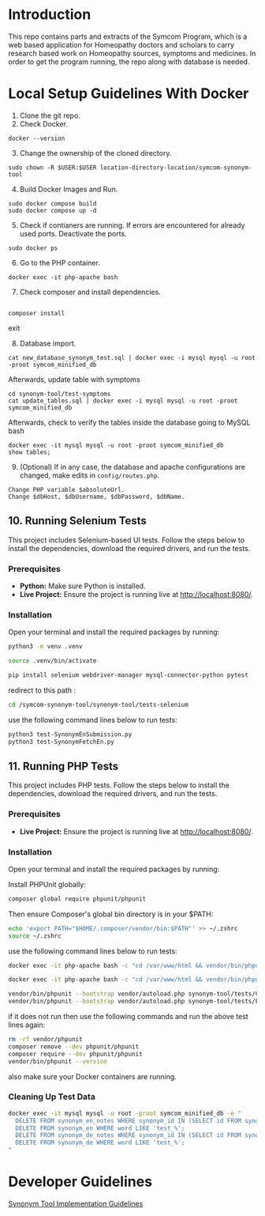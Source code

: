 # Introduction

This repo contains parts and extracts of the Symcom Program, which is a web based application for Homeopathy doctors and scholars to carry research based work on Homeopathy sources, symptoms and medicines.
In order to get the program running, the repo along with database is needed.

# Local Setup Guidelines With Docker

1. Clone the git repo.
2. Check Docker.

```
docker --version
```

3. Change the ownership of the cloned directory.

```
sudo chown -R $USER:$USER location-directory-location/symcom-synonym-tool
```

4. Build Docker Images and Run.

```
sudo docker compose build
sudo docker compose up -d
```

5. Check if contianers are running. If errors are encountered for already used ports. Deactivate the ports.

```
sudo docker ps
```

6. Go to the PHP container.

```
docker exec -it php-apache bash
```

7. Check composer and install dependencies.

```

composer install

```

exit

8. Database import.

```
cat new_database_synonym_test.sql | docker exec -i mysql mysql -u root -proot symcom_minified_db

```

Afterwards, update table with symptoms

```
cd synonym-tool/test-symptoms
cat update_tables.sql | docker exec -i mysql mysql -u root -proot symcom_minified_db
```

Afterwards, check to verify the tables inside the database going to MySQL bash

```
docker exec -it mysql mysql -u root -proot symcom_minified_db
show tables;
```

9. (Optional) If in any case, the database and apache configurations are changed, make edits in `config/routes.php`.

```
Change PHP variable $absoluteUrl.
Change $dbHost, $dbUsername, $dbPassword, $dbName.
```

## 10. Running Selenium Tests

This project includes Selenium-based UI tests. Follow the steps below to install the dependencies, download the required drivers, and run the tests.

### Prerequisites

- **Python:** Make sure Python is installed.
- **Live Project:** Ensure the project is running live at [http://localhost:8080/](http://localhost:8080/).

### Installation

Open your terminal and install the required packages by running:

```bash
python3 -m venv .venv
```

```bash
source .venv/bin/activate
```

```bash
pip install selenium webdriver-manager mysql-connector-python pytest
```

redirect to this path :

```bash
cd /symcom-synonym-tool/synonym-tool/tests-selenium
```

use the following command lines below to run tests:

```bash
python3 test-SynonymEnSubmission.py
python3 test-SynonymFetchEn.py
```

## 11. Running PHP Tests

This project includes PHP tests. Follow the steps below to install the dependencies, download the required drivers, and run the tests.

### Prerequisites

- **Live Project:** Ensure the project is running live at [http://localhost:8080/](http://localhost:8080/).

### Installation

Open your terminal and install the required packages by running:

Install PHPUnit globally:

```bash
composer global require phpunit/phpunit
```

Then ensure Composer's global bin directory is in your $PATH:

```bash
echo 'export PATH="$HOME/.composer/vendor/bin:$PATH"' >> ~/.zshrc
source ~/.zshrc
```

use the following command lines below to run tests:

```bash
docker exec -it php-apache bash -c "cd /var/www/html && vendor/bin/phpunit --bootstrap vendor/autoload.php --testdox synonym-tool/tests/ManualEntryTest.php"

docker exec -it php-apache bash -c "cd /var/www/html && vendor/bin/phpunit --bootstrap vendor/autoload.php --testdox synonym-tool/tests/NoteFunctionalityTest.php"

vendor/bin/phpunit --bootstrap vendor/autoload.php synonym-tool/tests/ChatGPT2.php
vendor/bin/phpunit --bootstrap vendor/autoload.php synonym-tool/tests/FetchWordInfoTest.php
```

if it does not run then use the following commands and run the above test lines again:

```bash
rm -rf vendor/phpunit
composer remove --dev phpunit/phpunit
composer require --dev phpunit/phpunit
vendor/bin/phpunit --version
```

also make sure your Docker containers are running.

### Cleaning Up Test Data

```bash
docker exec -it mysql mysql -u root -proot symcom_minified_db -e "
  DELETE FROM synonym_en_notes WHERE synonym_id IN (SELECT id FROM synonym_en WHERE word LIKE 'test_%');
  DELETE FROM synonym_en WHERE word LIKE 'test_%';
  DELETE FROM synonym_de_notes WHERE synonym_id IN (SELECT id FROM synonym_de WHERE word LIKE 'test_%');
  DELETE FROM synonym_de WHERE word LIKE 'test_%';
"
```

# Developer Guidelines

[Synonym Tool Implementation Guidelines](developer-guidelines.md)
